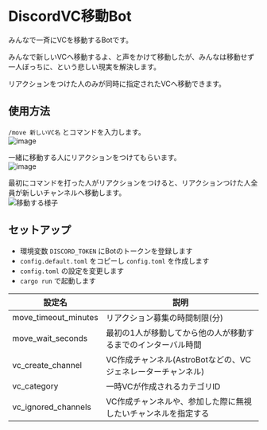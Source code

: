 # DiscordVC移動Bot

みんなで一斉にVCを移動するBotです。

みんなで新しいVCへ移動するよ、と声をかけて移動したが、みんなは移動せず一人ぼっちに、という悲しい現実を解決します。

リアクションをつけた人のみが同時に指定されたVCへ移動できます。


## 使用方法

`/move 新しいVC名` とコマンドを入力します。  
![image](https://user-images.githubusercontent.com/16362824/197182568-94122894-88c9-480a-b3b8-3616ded7d156.png)

一緒に移動する人にリアクションをつけてもらいます。  
![image](https://user-images.githubusercontent.com/16362824/197182941-3694bdc6-83f7-424e-a132-6cca38e383f7.png)

最初にコマンドを打った人がリアクションをつけると、リアクションつけた人全員が新しいチャンネルへ移動します。  
![移動する様子](https://user-images.githubusercontent.com/16362824/197183316-aaf7bc8c-d7f4-442f-b36b-75f306b80b4d.gif)

## セットアップ

- 環境変数 `DISCORD_TOKEN` にBotのトークンを登録します
- `config.default.toml` をコピーし `config.toml` を作成します
- `config.toml` の設定を変更します
- `cargo run` で起動します

|設定名|説明|
|----|----|
|move_timeout_minutes|リアクション募集の時間制限(分)|
|move_wait_seconds|最初の1人が移動してから他の人が移動するまでのインターバル時間|
|vc_create_channel|VC作成チャンネル(AstroBotなどの、VCジェネレーターチャンネル)|
|vc_category|一時VCが作成されるカテゴリID|
|vc_ignored_channels|VC作成チャンネルや、参加した際に無視したいチャンネルを指定する|

